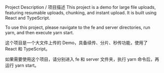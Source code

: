 Project Description / 项目描述
This project is a demo for large file uploads, featuring resumable uploads, chunking, and instant upload. It is built using React and TypeScript.

To use this project, please navigate to the fe and server directories, run yarn, and then execute yarn start.

这个项目是一个大文件上传的 Demo，具备续传、分片、秒传功能，使用了 React 和 TypeScript。

如果需要使用这个项目，请分别进入 fe 和 server 文件夹，执行 yarn 命令后，再运行 yarn start。